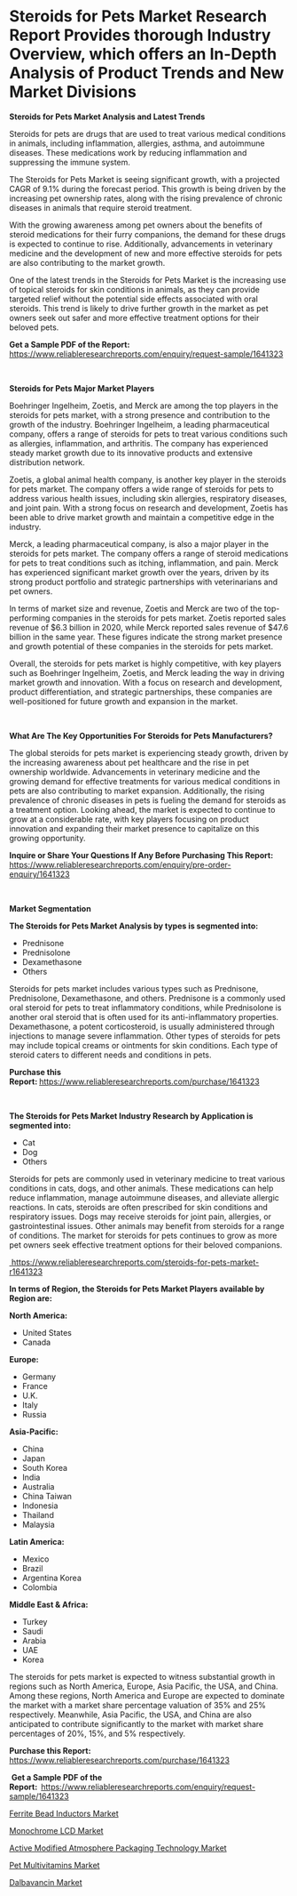 <p><h1>Steroids for Pets Market Research Report Provides thorough Industry Overview, which offers an In-Depth Analysis of Product Trends and New Market Divisions</h1></p><p><strong>Steroids for Pets Market Analysis and Latest Trends</strong></p>
<p><p>Steroids for pets are drugs that are used to treat various medical conditions in animals, including inflammation, allergies, asthma, and autoimmune diseases. These medications work by reducing inflammation and suppressing the immune system.</p><p>The Steroids for Pets Market is seeing significant growth, with a projected CAGR of 9.1% during the forecast period. This growth is being driven by the increasing pet ownership rates, along with the rising prevalence of chronic diseases in animals that require steroid treatment.</p><p>With the growing awareness among pet owners about the benefits of steroid medications for their furry companions, the demand for these drugs is expected to continue to rise. Additionally, advancements in veterinary medicine and the development of new and more effective steroids for pets are also contributing to the market growth.</p><p>One of the latest trends in the Steroids for Pets Market is the increasing use of topical steroids for skin conditions in animals, as they can provide targeted relief without the potential side effects associated with oral steroids. This trend is likely to drive further growth in the market as pet owners seek out safer and more effective treatment options for their beloved pets.</p></p>
<p><strong>Get a Sample PDF of the Report:&nbsp;</strong> <a href="https://www.reliableresearchreports.com/enquiry/request-sample/1641323">https://www.reliableresearchreports.com/enquiry/request-sample/1641323</a></p>
<p>&nbsp;</p>
<p><strong>Steroids for Pets Major Market Players</strong></p>
<p><p>Boehringer Ingelheim, Zoetis, and Merck are among the top players in the steroids for pets market, with a strong presence and contribution to the growth of the industry. Boehringer Ingelheim, a leading pharmaceutical company, offers a range of steroids for pets to treat various conditions such as allergies, inflammation, and arthritis. The company has experienced steady market growth due to its innovative products and extensive distribution network.</p><p>Zoetis, a global animal health company, is another key player in the steroids for pets market. The company offers a wide range of steroids for pets to address various health issues, including skin allergies, respiratory diseases, and joint pain. With a strong focus on research and development, Zoetis has been able to drive market growth and maintain a competitive edge in the industry.</p><p>Merck, a leading pharmaceutical company, is also a major player in the steroids for pets market. The company offers a range of steroid medications for pets to treat conditions such as itching, inflammation, and pain. Merck has experienced significant market growth over the years, driven by its strong product portfolio and strategic partnerships with veterinarians and pet owners.</p><p>In terms of market size and revenue, Zoetis and Merck are two of the top-performing companies in the steroids for pets market. Zoetis reported sales revenue of $6.3 billion in 2020, while Merck reported sales revenue of $47.6 billion in the same year. These figures indicate the strong market presence and growth potential of these companies in the steroids for pets market.</p><p>Overall, the steroids for pets market is highly competitive, with key players such as Boehringer Ingelheim, Zoetis, and Merck leading the way in driving market growth and innovation. With a focus on research and development, product differentiation, and strategic partnerships, these companies are well-positioned for future growth and expansion in the market.</p></p>
<p>&nbsp;</p>
<p><strong>What Are The Key Opportunities For Steroids for Pets Manufacturers?</strong></p>
<p><p>The global steroids for pets market is experiencing steady growth, driven by the increasing awareness about pet healthcare and the rise in pet ownership worldwide. Advancements in veterinary medicine and the growing demand for effective treatments for various medical conditions in pets are also contributing to market expansion. Additionally, the rising prevalence of chronic diseases in pets is fueling the demand for steroids as a treatment option. Looking ahead, the market is expected to continue to grow at a considerable rate, with key players focusing on product innovation and expanding their market presence to capitalize on this growing opportunity.</p></p>
<p><strong>Inquire or Share Your Questions If Any Before Purchasing This Report:</strong> <a href="https://www.reliableresearchreports.com/enquiry/pre-order-enquiry/1641323">https://www.reliableresearchreports.com/enquiry/pre-order-enquiry/1641323</a></p>
<p>&nbsp;</p>
<p><strong>Market Segmentation</strong></p>
<p><strong>The Steroids for Pets Market Analysis by types is segmented into:</strong></p>
<p><ul><li>Prednisone</li><li>Prednisolone</li><li>Dexamethasone</li><li>Others</li></ul></p>
<p><p>Steroids for pets market includes various types such as Prednisone, Prednisolone, Dexamethasone, and others. Prednisone is a commonly used oral steroid for pets to treat inflammatory conditions, while Prednisolone is another oral steroid that is often used for its anti-inflammatory properties. Dexamethasone, a potent corticosteroid, is usually administered through injections to manage severe inflammation. Other types of steroids for pets may include topical creams or ointments for skin conditions. Each type of steroid caters to different needs and conditions in pets.</p></p>
<p><strong>Purchase this Report:&nbsp;</strong><a href="https://www.reliableresearchreports.com/purchase/1641323">https://www.reliableresearchreports.com/purchase/1641323</a></p>
<p>&nbsp;</p>
<p><strong>The Steroids for Pets Market Industry Research by Application is segmented into:</strong></p>
<p><ul><li>Cat</li><li>Dog</li><li>Others</li></ul></p>
<p><p>Steroids for pets are commonly used in veterinary medicine to treat various conditions in cats, dogs, and other animals. These medications can help reduce inflammation, manage autoimmune diseases, and alleviate allergic reactions. In cats, steroids are often prescribed for skin conditions and respiratory issues. Dogs may receive steroids for joint pain, allergies, or gastrointestinal issues. Other animals may benefit from steroids for a range of conditions. The market for steroids for pets continues to grow as more pet owners seek effective treatment options for their beloved companions.</p></p>
<p><a href="https://www.reliableresearchreports.com/steroids-for-pets-market-r1641323">&nbsp;https://www.reliableresearchreports.com/steroids-for-pets-market-r1641323</a></p>
<p><strong>In terms of Region, the Steroids for Pets Market Players available by Region are:</strong></p>
<p>
    <p> <strong> North America: </strong>
        <ul>
            <li>United States</li>
            <li>Canada</li>
        </ul>
        </p> 
    <p> <strong> Europe: </strong>
        <ul>
            <li>Germany</li>
            <li>France</li>
            <li>U.K.</li>
            <li>Italy</li>
            <li>Russia</li>
        </ul>
        </p> 
    <p> <strong> Asia-Pacific: </strong>
        <ul>
            <li>China</li>
            <li>Japan</li>
            <li>South Korea</li>
            <li>India</li>
            <li>Australia</li>
            <li>China Taiwan</li>
            <li>Indonesia</li>
            <li>Thailand</li>
            <li>Malaysia</li>
        </ul>
        </p> 
    <p> <strong> Latin America: </strong>
        <ul>
            <li>Mexico</li>
            <li>Brazil</li>
            <li>Argentina Korea</li>
            <li>Colombia</li>
        </ul>
        </p> 
    <p> <strong> Middle East & Africa: </strong>
        <ul>
            <li>Turkey</li>
            <li>Saudi</li>
            <li>Arabia</li>
            <li>UAE</li>
            <li>Korea</li>
        </ul>
    </p>
    </p>
<p><p>The steroids for pets market is expected to witness substantial growth in regions such as North America, Europe, Asia Pacific, the USA, and China. Among these regions, North America and Europe are expected to dominate the market with a market share percentage valuation of 35% and 25% respectively. Meanwhile, Asia Pacific, the USA, and China are also anticipated to contribute significantly to the market with market share percentages of 20%, 15%, and 5% respectively.</p></p>
<p><strong>Purchase this Report: </strong><a href="https://www.reliableresearchreports.com/purchase/1641323">https://www.reliableresearchreports.com/purchase/1641323</a></p>
<p>&nbsp;<strong>Get a Sample PDF of the Report:&nbsp;&nbsp;</strong><a href="https://www.reliableresearchreports.com/enquiry/request-sample/1641323">https://www.reliableresearchreports.com/enquiry/request-sample/1641323</a></p>
<p><strong></strong></p>
<p><p><a href="https://www.linkedin.com/pulse/ferrite-bead-inductors-market-size-growth-industry-analysis-pzblc?trackingId=n8i4YhJxTRCHIrXotrZoGg%3D%3D">Ferrite Bead Inductors Market</a></p><p><a href="https://www.linkedin.com/pulse/monochrome-lcd-market-research-report-includes-analysis-size-patfc?trackingId=OtUN1nS5S7uSuyEWuaCA2A%3D%3D">Monochrome LCD Market</a></p><p><a href="https://www.linkedin.com/pulse/active-modified-atmosphere-packaging-technology-market-size-growing-s33yf?trackingId=wGKo1U2QRDmyiDHZie8kOA%3D%3D">Active Modified Atmosphere Packaging Technology Market</a></p><p><a href="https://github.com/mandarincruisesvn/Market-Research-Report-List-1/blob/main/pet-multivitamins-market.md">Pet Multivitamins Market</a></p><p><a href="https://github.com/julian6Skinner/Market-Research-Report-List-1/blob/main/dalbavancin-market.md">Dalbavancin Market</a></p></p>